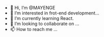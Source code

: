 - 👋 Hi, I’m @MAYENGE
- 👀 I’m interested in frot-end development...
- 🌱 I’m currently learning React.
- 💞️ I’m looking to collaborate on ...
- 📫 How to reach me ...

<!---
MAYENGE/MAYENGE is a ✨ special ✨ repository because its `README.md` (this file) appears on your GitHub profile.
You can click the Preview link to take a look at your changes.
--->
